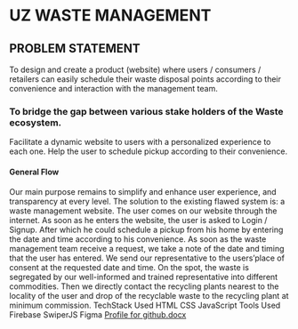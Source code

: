 # UZ WASTE MANAGEMENT

## PROBLEM STATEMENT

To design and create a product (website) where users / consumers / retailers can easily schedule their  waste disposal points according to their convenience and interaction with the management team.

### To bridge the gap between various stake holders of the  Waste ecosystem.

Facilitate a dynamic website to users with a personalized experience to each one.
Help the user to schedule pickup according to their convenience.

#### General Flow

Our main purpose remains to simplify and enhance user experience,  and transparency at every level. The solution to the existing flawed system is: a waste management website.
The user comes on our website through the internet. As soon as he enters the website, the user is asked to Login / Signup. After which he could schedule a pickup from his home by entering the date and time according to his convenience.
As soon as the waste management team receive a request, we take a note of the date and timing that the user has entered. We send our representative to the users’place of consent at the requested date and time. 
On the spot, the waste is segregated by our well-informed and trained representative into different commodities. Then we directly contact the recycling plants nearest to the locality of the user and drop of the recyclable waste to the recycling plant at minimum commission.
TechStack Used
HTML
CSS
JavaScript
Tools Used
Firebase
SwiperJS
Figma
[Profile for github.docx](https://github.com/Rue-rose/Rutendo-Chingodza/files/13511076/Profile.for.github.docx)
